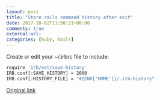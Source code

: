 ```yaml
---
layout: post
title: "Store rails command history after exit"
date: 2017-10-02T11:50:21+08:00
comments: true
external-url: 
categories: [Ruby, Rails]
---
```


Create or edit your ~/.irbrc file to include:

```bash
require 'irb/ext/save-history'
IRB.conf[:SAVE_HISTORY] = 2000
IRB.conf[:HISTORY_FILE] = "#{ENV['HOME']}/.irb-history"
```

[Original link](https://makandracards.com/makandra/24745-persist-rails-or-irb-console-command-history-after-exit)
